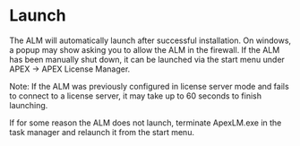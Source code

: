 # Launch

The ALM will automatically launch after successful installation. On windows, a popup may show asking you to allow the ALM in the firewall. If the ALM has been manually shut down, it can be launched via the start menu under APEX -> APEX License Manager.&#x20;

Note: If the ALM was previously configured in license server mode and fails to connect to a license server, it may take up to 60 seconds to finish launching.&#x20;

If for some reason the ALM does not launch, terminate ApexLM.exe in the task manager and relaunch it from the start menu.

